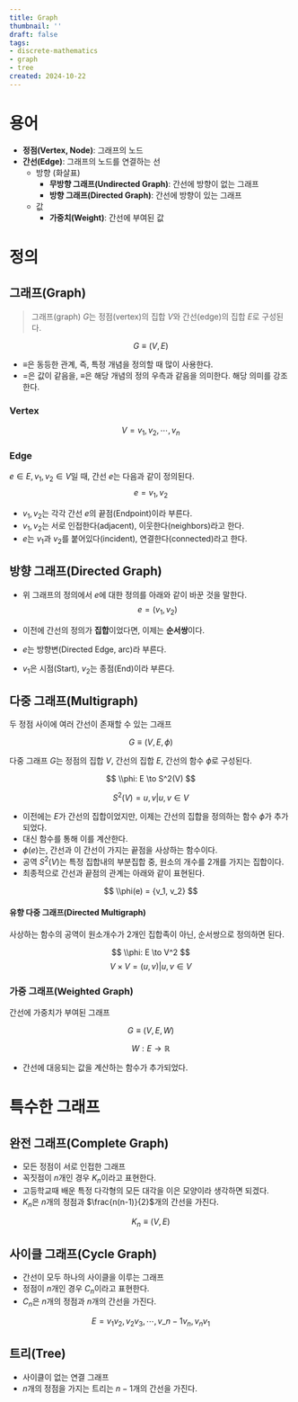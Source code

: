 ```yaml
---
title: Graph
thumbnail: ''
draft: false
tags:
- discrete-mathematics
- graph
- tree
created: 2024-10-22
---
```


# 용어

* **정점(Vertex, Node)**: 그래프의 노드
* **간선(Edge)**: 그래프의 노드를 연결하는 선
  * 방향 (화살표)
    * **무방향 그래프(Undirected Graph)**: 간선에 방향이 없는 그래프
    * **방향 그래프(Directed Graph)**: 간선에 방향이 있는 그래프
  * 값
    * **가중치(Weight)**: 간선에 부여된 값

# 정의

## 그래프(Graph)

 > 
 > 그래프(graph) $G$는 정점(vertex)의 집합 $V$와 간선(edge)의 집합 $E$로 구성된다.

$$
G \equiv (V, E)
$$

* $\equiv$은 동등한 관계, 즉, 특정 개념을 정의할 때 많이 사용한다.
* $=$은 값이 같음을, $\equiv$은 해당 개념의 정의 우측과 같음을 의미한다. 해당 의미를 강조한다.

### Vertex

$$
V = {v_1, v_2, \cdots, v_n}
$$

### Edge

$e \in E, v_1, v_2 \in V$일 때, 간선 $e$는 다음과 같이 정의된다.
$$
e = {v_1, v_2}  
$$

* $v_1, v_2$는 각각 간선 $e$의 끝점(Endpoint)이라 부른다.
* $v_1, v_2$는 서로 인접한다(adjacent), 이웃한다(neighbors)라고 한다.
* $e$는 $v_1$과 $v_2$를 붙어있다(incident), 연결한다(connected)라고 한다.

## 방향 그래프(Directed Graph)

* 위 그래프의 정의에서 $e$에 대한 정의를 아래와 같이 바꾼 것을 말한다.
  $$
  e = (v_1, v_2)
  $$

* 이전에 간선의 정의가 **집합**이었다면, 이제는 **순서쌍**이다.

* $e$는 방향변(Directed Edge, arc)라 부른다.

* $v_1$은 시점(Start), $v_2$는 종점(End)이라 부른다.

## 다중 그래프(Multigraph)

두 정점 사이에 여러 간선이 존재할 수 있는 그래프

$$
G \equiv (V, E, \phi)
$$

다중 그래프 $G$는 정점의 집합 $V$, 간선의 집합 $E$, 간선의 함수 $\phi$로 구성된다.

$$
\\phi: E \to S^2(V)
$$

$$
S^2(V) = {u, v} | u, v \in V 
$$

* 이전에는 $E$가 간선의 집합이었지만, 이제는 간선의 집합을 정의하는 함수 $\phi$가 추가되었다.
* 대신 함수를 통해 이를 계산한다.
* $\phi(e)$는, 간선과 이 간선이 가지는 끝점을 사상하는 함수이다.
* 공역 $S^2(V)$는 특정 집합내의 부분집합 중, 원소의 개수를 2개를 가지는 집합이다.
* 최종적으로 간선과 끝점의 관계는 아래와 같이 표현된다.

$$
\\phi(e) = {v_1, v_2}
$$

#### 유향 다중 그래프(Directed Multigraph)

사상하는 함수의 공역이 원소개수가 2개인 집합족이 아닌, 순서쌍으로 정의하면 된다.

$$
\\phi: E \to V^2
$$
$$
V \times V = {(u, v) | u, v \in V }
$$

### 가중 그래프(Weighted Graph)

간선에 가중치가 부여된 그래프

$$
G \equiv (V, E, W)
$$

$$
W: E \to \mathbb{R}
$$

* 간선에 대응되는 값을 계산하는 함수가 추가되었다.

# 특수한 그래프

## 완전 그래프(Complete Graph)

* 모든 정점이 서로 인접한 그래프
* 꼭짓점이 $n$개인 경우 $K_n$이라고 표현한다.
* 고등학교때 배운 특정 다각형의 모든 대각을 이은 모양이라 생각하면 되겠다.
* $K_n$은 $n$개의 정점과 $\frac{n(n-1)}{2}$개의 간선을 가진다.

$$
K_n \equiv (V, E)
$$

## 사이클 그래프(Cycle Graph)

* 간선이 모두 하나의 사이클을 이루는 그래프
* 정점이 $n$개인 경우 $C_n$이라고 표현한다.
* $C_n$은 $n$개의 정점과 $n$개의 간선을 가진다.

$$ 
E = {v_1v_2, v_2v_3, \cdots, v\_{n-1}v_n, v_nv_1}
$$

## 트리(Tree)

* 사이클이 없는 연결 그래프
* $n$개의 정점을 가지는 트리는 $n-1$개의 간선을 가진다.
